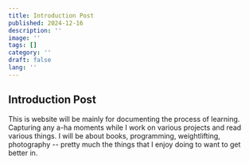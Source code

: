 ```yaml
---
title: Introduction Post
published: 2024-12-16
description: ''
image: ''
tags: []
category: ''
draft: false 
lang: ''
---
```


## Introduction Post

This is website will be mainly for documenting the process of learning. Capturing any a-ha moments while I work on various projects and read various things. I will be about books, programming, weightlifting, photography -- pretty much the things that I enjoy doing to want to get better in. 